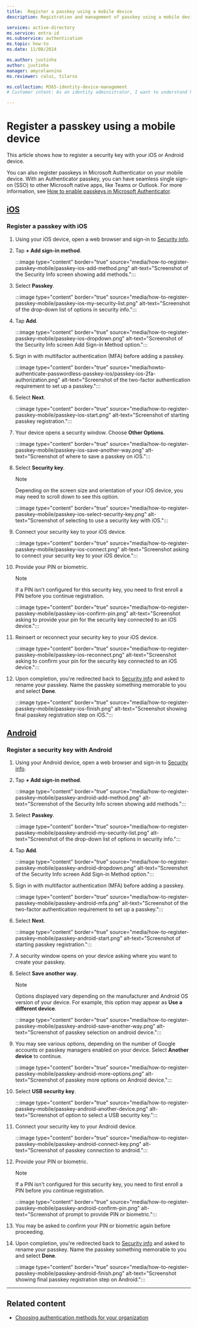 ```yaml
---
title:  Register a passkey using a mobile device 
description: Registration and management of passkey using a mobile device.

services: active-directory
ms.service: entra-id 
ms.subservice: authentication
ms.topic: how-to
ms.date: 11/08/2024

ms.author: justinha
author: justinha
manager: amycolannino
ms.reviewer: calui, tilarso

ms.collection: M365-identity-device-management
# Customer intent: As an identity administrator, I want to understand how users will register a passkey using a mobile device or with a security key. 

---
```

# Register a passkey using a mobile device 

This article shows how to register a security key with your iOS or Android device. 

You can also register passkeys in Microsoft Authenticator on your mobile device. With an Authenticator passkey, you can have seamless single sign-on (SSO) to other Microsoft native apps, like Teams or Outlook. For more information, see [How to enable passkeys in Microsoft Authenticator](how-to-enable-authenticator-passkey.md).

## [**iOS**](#tab/iOS)

### Register a passkey with iOS 

1. Using your iOS device, open a web browser and sign-in to [Security info](https://mysignins.microsoft.com/security-info).
   
1. Tap **+ Add sign-in method**.

   :::image type="content" border="true" source="media/how-to-register-passkey-mobile/passkey-ios-add-method.png" alt-text="Screenshot of the Security Info screen showing add methods.":::

1. Select **Passkey**.

   :::image type="content" border="true" source="media/how-to-register-passkey-mobile/passkey-ios-my-security-list.png" alt-text="Screenshot of the drop-down list of options in security info.":::

1. Tap **Add**. 
   
   :::image type="content" border="true" source="media/how-to-register-passkey-mobile/passkey-ios-dropdown.png" alt-text="Screenshot of the Security Info screen Add Sign-in Method option.":::

1. Sign in with multifactor authentication (MFA) before adding a passkey.

   :::image type="content" border="true" source="media/howto-authenticate-passwordless-passkey-ios/passkey-ios-2fa-authorization.png" alt-text="Screenshot of the two-factor authentication requirement to set up a passkey.":::

1. Select **Next**. 

   :::image type="content" border="true" source="media/how-to-register-passkey-mobile/passkey-ios-start.png" alt-text="Screenshot of starting passkey registration.":::

1. Your device opens a security window. Choose **Other Options**. 

   :::image type="content" border="true" source="media/how-to-register-passkey-mobile/passkey-ios-save-another-way.png" alt-text="Screenshot of where to save a passkey on iOS.":::

1. Select **Security key**. 

   > [!NOTE]
   > Depending on the screen size and orientation of your iOS device, you may need to scroll down to see this option. 

   :::image type="content" border="true" source="media/how-to-register-passkey-mobile/passkey-ios-select-security-key.png" alt-text="Screenshot of selecting to use a security key with iOS.":::

1. Connect your security key to your iOS device. 

    :::image type="content" border="true" source="media/how-to-register-passkey-mobile/passkey-ios-connect.png" alt-text="Screenshot asking to connect your security key to your iOS device.":::

1. Provide your PIN or biometric.

   > [!NOTE]
   > If a PIN isn't configured for this security key, you need to first enroll a PIN before you continue registration. 

   :::image type="content" border="true" source="media/how-to-register-passkey-mobile/passkey-ios-confirm-pin.png" alt-text="Screenshot asking to provide your pin for the security key connected to an iOS device.":::

1. Reinsert or reconnect your security key to your iOS device.  

   :::image type="content" border="true" source="media/how-to-register-passkey-mobile/passkey-ios-reconnect.png" alt-text="Screenshot asking to confirm your pin for the security key connected to an iOS device.":::
    
1. Upon completion, you're redirected back to [Security info](https://mysignins.microsoft.com/security-info) and asked to rename your passkey. Name the passkey something memorable to you and select **Done**. 

   :::image type="content" border="true" source="media/how-to-register-passkey-mobile/passkey-ios-finish.png" alt-text="Screenshot showing final passkey registration step on iOS.":::

## [**Android**](#tab/Android)

### Register a security key with Android 

1. Using your Android device, open a web browser and sign-in to [Security info](https://mysignins.microsoft.com/security-info).
   
1. Tap **+ Add sign-in method**.

   :::image type="content" border="true" source="media/how-to-register-passkey-mobile/passkey-android-add-method.png" alt-text="Screenshot of the Security Info screen showing add methods.":::

1. Select **Passkey**.

   :::image type="content" border="true" source="media/how-to-register-passkey-mobile/passkey-android-my-security-list.png" alt-text="Screenshot of the drop-down list of options in security info.":::

1. Tap **Add**.

   :::image type="content" border="true" source="media/how-to-register-passkey-mobile/passkey-android-dropdown.png" alt-text="Screenshot of the Security Info screen Add Sign-in Method option.":::

1. Sign in with multifactor authentication (MFA) before adding a passkey.

   :::image type="content" border="true" source="media/how-to-register-passkey-mobile/passkey-android-mfa.png" alt-text="Screenshot of the two-factor authentication requirement to set up a passkey.":::

1. Select **Next**.  

   :::image type="content" border="true" source="media/how-to-register-passkey-mobile/passkey-android-start.png" alt-text="Screenshot of starting passkey registration.":::

1. A security window opens on your device asking where you want to create your passkey. 

1. Select **Save another way**.

   > [!NOTE]
   > Options displayed vary depending on the manufacturer and Android OS version of your device. For example, this option may appear as **Use a different device**. 

   :::image type="content" border="true" source="media/how-to-register-passkey-mobile/passkey-android-save-another-way.png" alt-text="Screenshot of passkey selection on android device.":::

1. You may see various options, depending on the number of Google accounts or passkey managers enabled on your device. Select **Another device** to continue. 

   :::image type="content" border="true" source="media/how-to-register-passkey-mobile/passkey-android-more-options.png" alt-text="Screenshot of passkey more options on Android device.":::


1. Select **USB security key**. 

   :::image type="content" border="true" source="media/how-to-register-passkey-mobile/passkey-android-another-device.png" alt-text="Screenshot of option to select a USB security key.":::

1. Connect your security key to your Android device. 

   :::image type="content" border="true" source="media/how-to-register-passkey-mobile/passkey-android-connect-key.png" alt-text="Screenshot of passkey connection to android.":::

1. Provide your PIN or biometric.
     
   > [!NOTE]
   > If a PIN isn't configured for this security key, you need to first enroll a PIN before you continue registration. 

   :::image type="content" border="true" source="media/how-to-register-passkey-mobile/passkey-android-confirm-pin.png" alt-text="Screenshot of prompt to provide PIN or biometric.":::

1. You may be asked to confirm your PIN or biometric again before proceeding. 

1. Upon completion, you're redirected back to [Security info](https://mysignins.microsoft.com/security-info) and asked to rename your passkey. Name the passkey something memorable to you and select **Done**. 

   :::image type="content" border="true" source="media/how-to-register-passkey-mobile/passkey-android-finish.png" alt-text="Screenshot showing final passkey registration step on Android.":::

---

## Related content

- [Choosing authentication methods for your organization](concept-authentication-methods.md)
